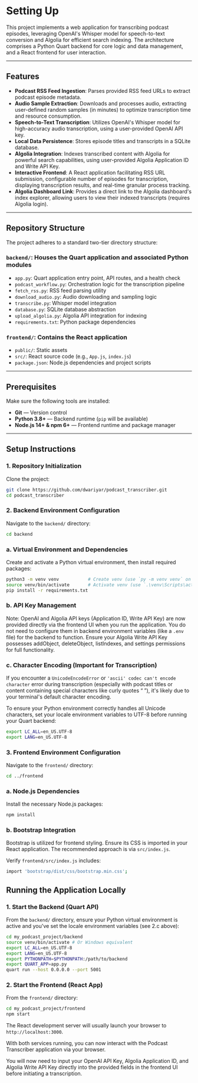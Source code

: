 # Setting Up

This project implements a web application for transcribing podcast episodes, leveraging OpenAI's Whisper model for speech-to-text conversion and Algolia for efficient search indexing. The architecture comprises a Python Quart backend for core logic and data management, and a React frontend for user interaction.

---

## Features

- **Podcast RSS Feed Ingestion**: Parses provided RSS feed URLs to extract podcast episode metadata.
- **Audio Sample Extraction**: Downloads and processes audio, extracting user-defined random samples (in minutes) to optimize transcription time and resource consumption.
- **Speech-to-Text Transcription**: Utilizes OpenAI's Whisper model for high-accuracy audio transcription, using a user-provided OpenAI API key.
- **Local Data Persistence**: Stores episode titles and transcripts in a SQLite database.
- **Algolia Integration**: Indexes transcribed content with Algolia for powerful search capabilities, using user-provided Algolia Application ID and Write API Key.
- **Interactive Frontend**: A React application facilitating RSS URL submission, configurable number of episodes for transcription, displaying transcription results, and real-time granular process tracking.
- **Algolia Dashboard Link**: Provides a direct link to the Algolia dashboard's index explorer, allowing users to view their indexed transcripts (requires Algolia login).

---

## Repository Structure

The project adheres to a standard two-tier directory structure:

### `backend/`: Houses the Quart application and associated Python modules

- `app.py`: Quart application entry point, API routes, and a health check  
- `podcast_workflow.py`: Orchestration logic for the transcription pipeline  
- `fetch_rss.py`: RSS feed parsing utility  
- `download_audio.py`: Audio downloading and sampling logic  
- `transcribe.py`: Whisper model integration  
- `database.py`: SQLite database abstraction  
- `upload_algolia.py`: Algolia API integration for indexing  
- `requirements.txt`: Python package dependencies  

### `frontend/`: Contains the React application

- `public/`: Static assets  
- `src/`: React source code (e.g., `App.js`, `index.js`)  
- `package.json`: Node.js dependencies and project scripts  

---

## Prerequisites

Make sure the following tools are installed:

- **Git** — Version control  
- **Python 3.8+** — Backend runtime (`pip` will be available)  
- **Node.js 14+ & npm 6+** — Frontend runtime and package manager  

---

## Setup Instructions

### 1. Repository Initialization

Clone the project:

```bash
git clone https://github.com/dwariyar/podcast_transcriber.git
cd podcast_transcriber
```

### 2. Backend Environment Configuration

Navigate to the `backend/` directory:

```bash
cd backend
```

### a. Virtual Environment and Dependencies

Create and activate a Python virtual environment, then install required packages:

```bash
python3 -m venv venv           # Create venv (use `py -m venv venv` on Windows)
source venv/bin/activate       # Activate venv (use `.\venv\Scripts\activate.bat` or `.\venv\Scripts\Activate.ps1` on Windows)
pip install -r requirements.txt
```

### b. API Key Management

Note: OpenAI and Algolia API keys (Application ID, Write API Key) are now provided directly via the frontend UI when you run the application. You do not need to configure them in backend environment variables (like a `.env` file) for the backend to function. Ensure your Algolia Write API Key possesses addObject, deleteObject, listIndexes, and settings permissions for full functionality.

### c. Character Encoding (Important for Transcription)

If you encounter a `UnicodeEncodeError` or `'ascii' codec can't encode character` error during transcription (especially with podcast titles or content containing special characters like curly quotes “ ”), it's likely due to your terminal's default character encoding.

To ensure your Python environment correctly handles all Unicode characters, set your locale environment variables to UTF-8 before running your Quart backend:

```bash
export LC_ALL=en_US.UTF-8
export LANG=en_US.UTF-8
```

### 3. Frontend Environment Configuration

Navigate to the `frontend/` directory:

```bash
cd ../frontend
```

### a. Node.js Dependencies

Install the necessary Node.js packages:

```bash
npm install
```

### b. Bootstrap Integration

Bootstrap is utilized for frontend styling. Ensure its CSS is imported in your React application. The recommended approach is via `src/index.js`.

Verify `frontend/src/index.js` includes:

```bash
import 'bootstrap/dist/css/bootstrap.min.css';
```

## Running the Application Locally

### 1. Start the Backend (Quart API)

From the `backend/` directory, ensure your Python virtual environment is active and you've set the locale environment variables (see 2.c above):

```bash
cd my_podcast_project/backend
source venv/bin/activate # Or Windows equivalent
export LC_ALL=en_US.UTF-8
export LANG=en_US.UTF-8
export PYTHONPATH=$PYTHONPATH:/path/to/backend
export QUART_APP=app.py
quart run --host 0.0.0.0 --port 5001
```

### 2. Start the Frontend (React App)

From the `frontend/` directory:

```bash
cd my_podcast_project/frontend
npm start
```

The React development server will usually launch your browser to `http://localhost:3000`.

With both services running, you can now interact with the Podcast Transcriber application via your browser.

You will now need to input your OpenAI API Key, Algolia Application ID, and Algolia Write API Key directly into the provided fields in the frontend UI before initiating a transcription.
